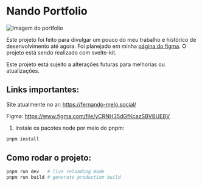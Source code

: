 # Nando Portfolio

![Imagem do portfolio](https://user-images.githubusercontent.com/65089035/193267395-8a12c955-f123-4c46-b9cf-236e386b7eb1.png)

Este projeto foi feito para divulgar um pouco do meu trabalho e histórico de desenvolvimento até agora. Foi planejado em minha [página do figma](https://www.figma.com/file/yCRNH35dGfKcazSBVBUEBV/Portif%C3%B3lio-Nando?node-id=0%3A1). O projeto está sendo realizado com svelte-kit.

Este projeto está sujeito a alterações futuras para melhorias ou atualizações.

## Links importantes:

Site atualmente no ar: https://fernando-melo.social/

Figma: https://www.figma.com/file/yCRNH35dGfKcazSBVBUEBV



1. Instale os pacotes node por meio do pnpm:

```sh
pnpm install
```

## Como rodar o projeto:

```sh
pnpm run dev   # live reloading mode
pnpm run build # generate production build
```
